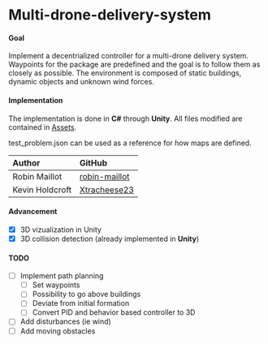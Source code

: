 # Multi-drone-delivery-system

#### Goal
Implement a decentrialized controller for a multi-drone delivery system. Waypoints for the package are predefined and the goal is to follow them as closely as possible. The environment is composed of static buildings, dynamic objects and unknown wind forces.


#### Implementation

The implementation is done in **C#** through **Unity**.
All files modified are contained in [Assets](https://github.com/robin-maillot/drone_package_delivery/tree/master/Assets).

test_problem.json can be used as a reference for how maps are defined.

| Author              		 | GitHub                                            |
|:---------------------------|:--------------------------------------------------|
| Robin Maillot   			 | [robin-maillot](https://github.com/robin-maillot) |
| Kevin Holdcroft			 | [Xtracheese23](https://github.com/Xtracheese23) |


#### Advancement
- [X] 3D vizualization in Unity
- [X] 3D collision detection (already implemented in **Unity**)

#### TODO

- [ ] Implement path planning
	- [ ] Set waypoints
	- [ ] Possibility to go above buildings
	- [ ] Deviate from initial formation
	- [ ] Convert PID and behavior based controller to 3D
- [ ] Add disturbances (ie wind)
- [ ] Add moving obstacles
